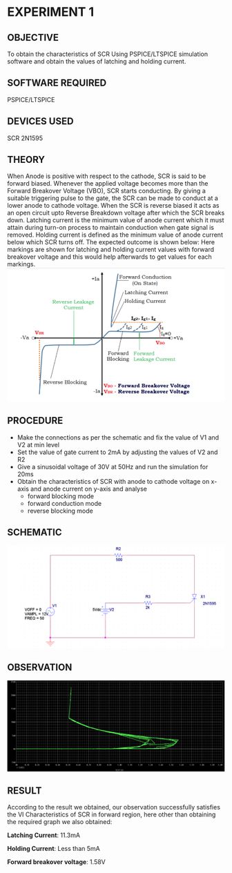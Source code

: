 # EXPERIMENT 1

## OBJECTIVE
To obtain the characteristics of SCR Using PSPICE/LTSPICE simulation software and obtain the values of latching and holding current.

## SOFTWARE REQUIRED
PSPICE/LTSPICE

## DEVICES USED
SCR 2N1595

## THEORY
When Anode is positive with respect to the cathode, SCR is said to be forward biased.
Whenever the applied voltage becomes more than the Forward Breakover Voltage (VBO),
SCR starts conducting. By giving a suitable triggering pulse to the gate, the SCR can be made
to conduct at a lower anode to cathode voltage. When the SCR is reverse biased it acts as
an open circuit upto Reverse Breakdown voltage after which the SCR breaks down. Latching
current is the minimum value of anode current which it must attain during turn-on process
to maintain conduction when gate signal is removed. Holding current is defined as the
minimum value of anode current below which SCR turns off. The expected outcome is
shown below: Here markings are shown for latching and holding current values with
forward breakover voltage and this would help afterwards to get values for each markings.
![V-I characteristic of SCR](static/1.png)


## PROCEDURE
+ Make the connections as per the schematic and fix the value of V1 and V2 at min
level
+ Set the value of gate current to 2mA by adjusting the values of V2 and R2
+ Give a sinusoidal voltage of 30V at 50Hz and run the simulation for 20ms
+ Obtain the characteristics of SCR with anode to cathode voltage on x-axis and anode
current on y-axis and analyse
	+ forward blocking mode
	+ forward conduction mode
	+ reverse blocking mode

## SCHEMATIC
![schematics](static/2.png)

## OBSERVATION
![observations](static/3.png)

## RESULT
According to the result we obtained, our observation successfully satisfies the VI
Characteristics of SCR in forward region, here other than obtaining the required graph we
also obtained\:

**Latching Current**: 11.3mA

**Holding Current**: Less than 5mA

**Forward breakover voltage**: 1.58V
